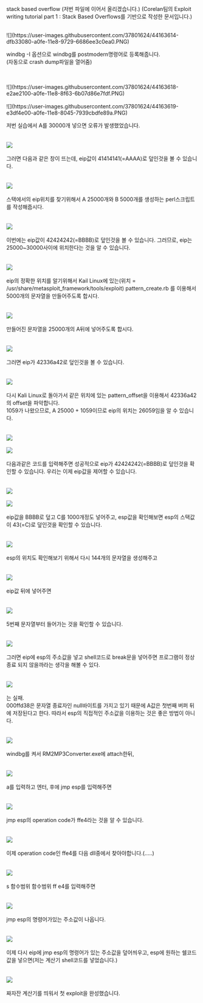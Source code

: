 stack based overflow (저번 파일에 이어서 올리겠습니다.)
(Corelan팀의 Exploit writing tutorial part 1 : Stack Based Overflows를 기반으로
작성한 문서입니다.)



<br>
![](https://user-images.githubusercontent.com/37801624/44163614-dfb33080-a0fe-11e8-9729-6686ee3c0ea0.PNG)
<br>

windbg -I 옵션으로 windbg를 postmodern명령어로 등록해줍니다.
<br>(자동으로 crash dump파일을 열어줌)

<br>
<br>
![](https://user-images.githubusercontent.com/37801624/44163618-e2ae2100-a0fe-11e8-8f63-6b07d86e7fdf.PNG)
<br>
<br>
![](https://user-images.githubusercontent.com/37801624/44163619-e3df4e00-a0fe-11e8-8045-7939cbdfe89a.PNG)
<br>

저번 실습에서 A를 30000개 넣으면 오류가 발생했었습니다.
<br>
<br>
<br>
![](https://user-images.githubusercontent.com/37801624/44163621-e5107b00-a0fe-11e8-9db4-3a5817387aba.PNG)
<br><br>
그러면 다음과 같은 창이 뜨는데, eip값이 41414141(=AAAA)로 덮인것을 볼 수 있습니다.
<br><br><br>
![](https://user-images.githubusercontent.com/37801624/44163625-e5a91180-a0fe-11e8-8f87-2953d39fcecf.PNG)
<br><br>
스택에서의 eip위치를 찾기위해서 A 25000개와 B 5000개를 생성하는 perl스크립트를 작성해줍시다.
<br><br>
<br>
![](https://user-images.githubusercontent.com/37801624/44163627-e6da3e80-a0fe-11e8-88fe-b74ad8922152.PNG)
<br>
<br>
이번에는 eip값이 42424242(=BBBB)로 덮인것을 볼 수 있습니다. 그러므로,
eip는 25000~30000사이에 위치한다는 것을 알 수 있습니다.
<br>
<br>
<br>
![](https://user-images.githubusercontent.com/37801624/44163632-e80b6b80-a0fe-11e8-969a-57f3fab00fce.PNG)
<br>
<br>
eip의 정확한 위치를 알기위해서 Kail Linux에 있는(위치 = /usr/share/metasploit_framework/tools/exploit) pattern_create.rb 를 이용해서
5000개의 문자열을 만들어주도록 합시다.
<br>
<br>
<br>
![](https://user-images.githubusercontent.com/37801624/44163635-e9d52f00-a0fe-11e8-854c-83265c7257dd.PNG)
<br>
<br>
만들어진 문자열을 25000개의 A뒤에 넣어주도록 합시다.
<br><br>
<br>
![](https://user-images.githubusercontent.com/37801624/44163639-eb9ef280-a0fe-11e8-8756-e2d657fbcb1b.PNG)
<br>
<br>
그러면 eip가 42336a42로 덮인것을 볼 수 있습니다.
<br>
<br>
<br>
![](https://user-images.githubusercontent.com/37801624/44163644-ee014c80-a0fe-11e8-8b39-656ee4575dc7.PNG)
<br>
<br>
다시 Kali Linux로 돌아가서 같은 위치에 있는 pattern_offset을 이용해서 42336a42의
offset을 파악합니다.
<br>
1059가 나왔으므로, A 25000 + 1059이므로 eip의 위치는 26059임을 알 수 있습니다.
<br>
<br>
<br>
![](https://user-images.githubusercontent.com/37801624/44163649-f35e9700-a0fe-11e8-99a6-40aac9261d32.PNG)
<br>
<br>
![](https://user-images.githubusercontent.com/37801624/44163647-f194d380-a0fe-11e8-9dcf-6d86b95c3073.PNG)
<br>
<br>
다음과같은 코드를 입력해주면 성공적으로 eip가 42424242(=BBBB)로 덮인것을 확인할 수 있습니다. 우리는 이제 eip값을 제어할 수 있습니다.
<br>
<br>
<br>
![](https://user-images.githubusercontent.com/37801624/44163662-f8bbe180-a0fe-11e8-8ee9-e15fb195206f.PNG)
<br>
<br>
![](https://user-images.githubusercontent.com/37801624/44163656-f6598780-a0fe-11e8-953b-3f7eb24cfdf0.PNG)
<br>
<br>
eip값을 BBBB로 덮고 C를 1000개정도 넣어주고, esp값을 확인해보면 esp의 스택값이
43(=C)로 덮인것을 확인할 수 있습니다.
<br>
<br>
<br>
![](https://user-images.githubusercontent.com/37801624/44163664-fbb6d200-a0fe-11e8-9962-21e24db430ec.PNG)
<br>
<br>
esp의 위치도 확인해보기 위해서 다시 144개의 문자열을 생성해주고
<br>
<br>
<br>
![](https://user-images.githubusercontent.com/37801624/44163665-fd809580-a0fe-11e8-8608-b60fa1339d13.PNG)
<br>
<br>
eip값 뒤에 넣어주면
<br>
<br>
<br>
![](https://user-images.githubusercontent.com/37801624/44163667-ff4a5900-a0fe-11e8-943c-d1cb458df403.PNG)
<br>
<br>
5번째 문자열부터 들어가는 것을 확인할 수 있습니다.
<br>
<br>
<br>
![](https://user-images.githubusercontent.com/37801624/44163703-0e310b80-a0ff-11e8-81cc-248f09a9277d.PNG)
<br>
<br>
그러면 eip에 esp의 주소값을 넣고 shell코드로 break문을 넣어주면
프로그램이 정상종료 되지 않을까라는 생각을 해볼 수 있다.
<br>
<br>
<br>
![](https://user-images.githubusercontent.com/37801624/44163705-0ffacf00-a0ff-11e8-9c53-1eea8b40f0c8.PNG)
<br>
<br>
는 실패.<br>
000ffd38은 문자열 종료자인 null바이트를 가지고 있기 때문에 A값은 첫번째 버퍼 뒤에 저장된다고 한다. 따라서 esp의 직접적인 주소값을 이용하는 것은 좋은 방법이 아니다.
<br>
<br>
<br>
![](https://user-images.githubusercontent.com/37801624/44163670-01141c80-a0ff-11e8-86e0-4ea3da04aade.PNG)
<br>
<br>
windbg를 켜서 RM2MP3Converter.exe에 attach한뒤,
<br>
<br>
<br>
![](https://user-images.githubusercontent.com/37801624/44163672-02dde000-a0ff-11e8-8517-52058aed03aa.PNG)
<br>
<br>
a를 입력하고 엔터,
후에 jmp esp를 입력해주면
<br>
<br>
<br>
![](https://user-images.githubusercontent.com/37801624/44163676-040f0d00-a0ff-11e8-95cc-053a3411c10d.PNG)
<br>
<br>
jmp esp의 operation code가 ffe4라는 것을 알 수 있습니다.
<br>
<br>
<br>
![](https://user-images.githubusercontent.com/37801624/44163682-05d8d080-a0ff-11e8-806c-9ab1966d0ade.PNG)
<br>
<br>
이제 operation code인 ffe4를 다음 dll중에서 찾아야합니다.(.....)
<br>
<br>
<br>
![](https://user-images.githubusercontent.com/37801624/44163685-07a29400-a0ff-11e8-83b0-f0cf0a52ba9d.PNG)
<br>
<br>
s 함수범위 함수범위 ff e4를 입력해주면
<br>
<br>
<br>
![](https://user-images.githubusercontent.com/37801624/44163692-08d3c100-a0ff-11e8-836f-7aaf11b8b6ff.PNG)
<br>
<br>
jmp esp의 명령어가있는 주소값이 나옵니다.
<br>
<br>
<br>
![](https://user-images.githubusercontent.com/37801624/44164439-04100c80-a101-11e8-8154-66f48d933a96.PNG)
<br>
<br>
이제 다시 eip에 jmp esp의 명령어가 있는 주소값을 덮어씌우고, esp에 원하는 쉘코드값을 넣으면(저는 계산기 shell코드를 넣었습니다.)
<br>
<br>
<br>
![](https://user-images.githubusercontent.com/37801624/44163700-0c674800-a0ff-11e8-9b47-de9063d8f376.PNG)
<br>
<br>
짜자잔 계산기를 띄워서 첫 exploit을 완성했습니다.

